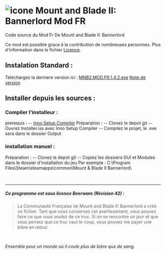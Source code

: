 # ![icone](https://raw.githubusercontent.com/mahnmut/MNB2-MOD-FR/master/MNB2.ico) Mount and Blade II: Bannerlord Mod FR 

Code source du Mod Fr De Mount and Blade II: Bannerlord

Ce mod est possible grace à la contribution de nombreuses personnes.
Plus d'information dans le fichier [Licence][Licence].

## Instalation Standard :
Téléchargez la derniere version ici : [MNB2.MOD.FR.1.4.2.exe][release]
[Note de version][Version]

## Installer depuis les sources :
### Compiler l'installeur :
prerequis :
-- [Inno Setup Compiler][innosetup]
Préparation :
-- Clonez le depot git
-- Ouvrez Installer.iss avec Inno Setup Compiler
-- Compilez le projet, le .exe sera dans le dossier Output

### installation manuel :
Préparation :
-- Clonez le depot git
-- Copiez les dossiers GUI et Modules dans le dossier d'installation du jeu
Par exemple : C:\Program Files\Steam\steamapps\common\Mount & Blade II Bannerlord\


&nbsp;

----
##### Ce programme est sous licence Beerware (Révision 42) :
> La Communauté Française de Mount and Blade II: Bannerlord a créé ce fichier.
> Tant que vous conservez cet avertissement, vous pouvez faire ce que vous
> voulez de ce truc. Si on se rencontre un jour et que vous pensez que ce
> truc vaut le coup, vous pouvez me payer une bière en retour.


&nbsp;

_Ensemble pour un monde où il coule plus de bière que de sang._

[//]: #
[Licence]: <https://github.com/mahnmut/MNB2-MOD-FR/blob/master/Licence.txts>
[release]: <https://github.com/mahnmut/MNB2-MOD-FR/releases/download/1.4.2.a/MNB2.MOD.FR.1.4.2.exe>
[Version]: <https://github.com/mahnmut/MNB2-MOD-FR/releases>
[innosetup]: <https://jrsoftware.org/isinfo.php>